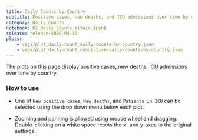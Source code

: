 ```yaml
---
title: Daily Counts by Country
subtitle: Positive cases, new deaths, and ICU admissions over time by country
category: Daily Counts
notebook: 02_daily_counts_altair.ipynb
release: release-2020-04-10
plots:
    - vega/plot_daily-count_daily-counts-by-country.json
    - vega/plot_daily-count_cumulative-daily-counts-by-country.json
---
```


The plots on this page display positive cases, new deaths, ICU admissions over time by country.

### How to use
- One of `New positive cases`, `New deaths`, and `Patients in ICU` can be selected using the drop down menu below each plot.

- Zooming and panning is allowed using mouse wheel and dragging. Double-clicking on a white space resets the x- and y-axes to the original settings.